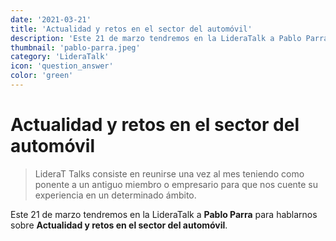 ```yaml
---
date: '2021-03-21'
title: 'Actualidad y retos en el sector del automóvil'
description: 'Este 21 de marzo tendremos en la LideraTalk a Pablo Parra para hablarnos sobre Actualidad y retos en el sector del automóvil.'
thumbnail: 'pablo-parra.jpeg'
category: 'LideraTalk'
icon: 'question_answer'
color: 'green'
---
```

# Actualidad y retos en el sector del automóvil

> LideraT Talks consiste en reunirse una vez al mes teniendo como ponente a un antiguo miembro o empresario para que nos cuente su experiencia en un determinado ámbito.

Este 21 de marzo tendremos en la LideraTalk a **Pablo Parra** para hablarnos sobre **Actualidad y retos en el sector del automóvil**.